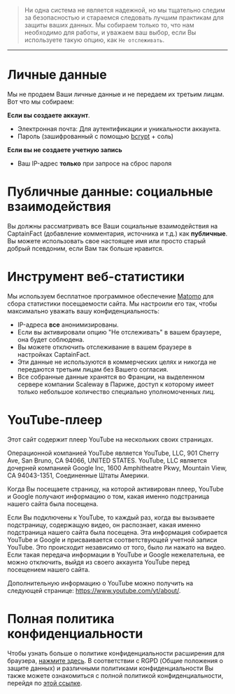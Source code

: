 > Ни одна система не является надежной, но мы тщательно следим за безопасностью и стараемся следовать лучшим практикам для защиты ваших данных. Мы собираем только то, что нам необходимо для работы, и уважаем ваш выбор, если Вы используете такую опцию, как `Не отслеживать`.

---

# Личные данные

Мы не продаем Ваши личные данные и не передаем их третьим лицам. Вот что мы собираем:

**Если вы создаете аккаунт**.

- Электронная почта: Для аутентификации и уникальности аккаунта.
- Пароль (зашифрованный с помощью [bcrypt](https://fr.wikipedia.org/wiki/Bcrypt) + соль)

**Если вы не создаете учетную запись**

- Ваш IP-адрес **только** при запросе на сброс пароля

# Публичные данные: социальные взаимодействия

Вы должны рассматривать все Ваши социальные взаимодействия на CaptainFact (добавление комментария, источника и т.д.) как **публичные**. Вы можете использовать свое настоящее имя или просто старый добрый псевдоним, если Вам так больше нравится.

# Инструмент веб-статистики

Мы используем бесплатное программное обеспечение [Matomo](<https://fr.wikipedia.org/wiki/Matomo_(software)>) для сбора статистики посещаемости сайта. Мы настроили его так, чтобы максимально уважать вашу конфиденциальность:

- IP-адреса **все** анонимизированы.
- Если вы активировали опцию "Не отслеживать" в вашем браузере, она будет соблюдена.
- Вы можете отключить отслеживание в вашем браузере в настройках CaptainFact.
- Эти данные не используются в коммерческих целях и никогда не передаются третьим лицам без Вашего согласия.
- Все собранные данные хранятся во Франции, на выделенном сервере компании Scaleway в Париже, доступ к которому имеет только небольшое количество специально уполномоченных лиц.

# YouTube-плеер

Этот сайт содержит плеер YouTube на нескольких своих страницах.

Операционной компанией YouTube является YouTube, LLC, 901 Cherry Ave, San Bruno, CA 94066, UNITED STATES. YouTube, LLC является дочерней компанией Google Inc, 1600 Amphitheatre Pkwy, Mountain View, CA 94043-1351, Соединенные Штаты Америки.

Когда Вы посещаете страницу, на которой активирован плеер, YouTube и Google получают информацию о том, какая именно подстраница нашего сайта была посещена.

Если Вы подключены к YouTube, то каждый раз, когда вы вызываете подстраницу, содержащую видео, он распознает, какая именно подстраница нашего сайта была посещена. Эта информация собирается YouTube и Google и присваивается соответствующей учетной записи YouTube. Это происходит независимо от того, было ли нажато на видео. Если такая передача информации в YouTube и Google нежелательна, ее можно отключить, выйдя из своего аккаунта YouTube перед посещением нашего сайта.

Дополнительную информацию о YouTube можно получить на следующей странице: https://www.youtube.com/yt/about/.

# Полная политика конфиденциальности

Чтобы узнать больше о политике конфиденциальности расширения для браузера, [нажмите здесь](/help/extension). В соответствии с RGPD (Общие положения о защите данных) и различными политиками конфиденциальности Вы также можете ознакомиться с полной политикой конфиденциальности, перейдя по [этой ссылке](/assets/documents/Privacy_EN.pdf).